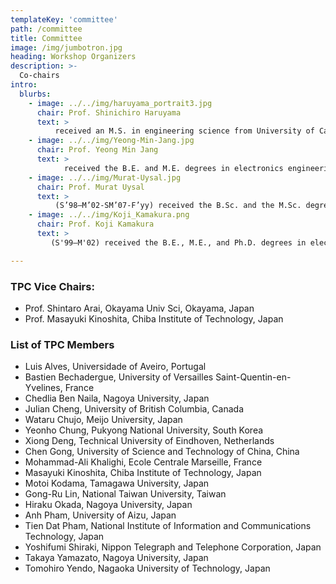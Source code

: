 ```yaml
---
templateKey: 'committee'
path: /committee
title: Committee
image: /img/jumbotron.jpg
heading: Workshop Organizers
description: >-
  Co-chairs
intro:
  blurbs: 
    - image: ../../img/haruyama_portrait3.jpg
      chair: Prof. Shinichiro Haruyama
      text: >
          received an M.S. in engineering science from University of California at Berkeley in 1983 and a Ph.D. in computer science from the University of Texas at Austin in 1990. He worked for Bell Laboratories of AT&T and Lucent Technologies, U.S.A from 1991 to 1996, and for Sony Computer Science Laboratories, Inc. from 1998 to 2002, when he joined Keio University. Other than his research activities of free-space optical communication, he made an effort to establish the standardization of IEC 62943 “Visible light beacon system for multimedia applications” in 2017 which can be used as a universal ID for visible light transmitters.
    - image: ../../img/Yeong-Min-Jang.jpg
      chair: Prof. Yeong Min Jang
      text: >
            received the B.E. and M.E. degrees in electronics engineering from Kyungpook National University, South Korea, in 1985 and 1987, respectively, and the Ph.D. degree in computer science from the University of Massachusetts, USA, in 1999. He was with the Electronics and Telecommunications Research Institute, from 1987 to 2000. Since 2002, he has been with the School of Electrical Engineering, Kookmin University, Seoul, South Korea, where he has been the Director of the Ubiquitous IT Convergence Center, in 2005 and 2010, the Director of the LED Convergence Research Cen-ter, since 2010, the Director of the Internet of Energy Research Center, since 2018, and the Director of the Telematics Research Institute, since 2021. He has organized several conferences and workshops, such as the International Conference on Ubiquitous and Future Networks, from 2009 to 2017, the International Conference on ICT Convergence, from 2010 to 2016, the Interna-tional Conference on Artificial Intelligence in Information and Communication, from 2019 to 2021, the International Conference on Information Networking, in 2015, and the International Workshop on Optical Wireless LED Communication Networks, from 2013 to 2016. He is a Fellow of the KICS. He had served as the Executive Director of KICS, from 2006 to 2014, the Vice President of KICS, from 2014 to 2016, and the Executive Vice President of KICS, in 2018. He was also the President of KICS, in 2019. He served as the Chairman for the IEEE 802.15 Optical Camera Communications Study Group, in 2014, and the IEEE 802.15.7m Optical Wireless Communications TG. So, he successfully published IEEE 802.15.7-2018 and ISO 22738:2020 standard. He is the Chairman of IEEE 802.15.7a Higher Rate and Longer Range OCC TG, since 2020.
    - image: ../../img/Murat-Uysal.jpg
      chair: Prof. Murat Uysal
      text: >
          (S’98–M’02-SM’07-F’yy) received the B.Sc. and the M.Sc. degree in electronics and communication engi-neering from Istanbul Technical University, Istanbul, Turkey, in 1995 and 1998, respectively, and the Ph.D. degree in electrical engineering from Texas A&M University, College Station, Texas, in 2001. He is currently a Full Professor and Chair of the De-partment of Electrical and Electronics Engineering at Ozyegin University, Istanbul, Turkey. He also serves as the Founding Di-rector of Center of Excellence in Optical Wireless Communication Technologies (OKATEM). Dr. Uysal is an IEEE Fellow and active contributor to his professional society. He was the Chair of IEEE Turkey Section (2015-2019) and the Chair of EU COST Action OPTICWISE (2011-2015). Over the years, he served as an Editor for IEEE Transactions on Wireless Communi-cations, IEEE Transactions on Communications, IEEE Transactions on Vehicular Technology, IEEE Communications Letters, Wiley Wireless Communications and Mobile Computing (WCMC), Wiley Transactions on Emerging Telecommunications Tech-nologies (ETT) as well as Guest Editor of IEEE JSAC (2009 and 2015). 
    - image: ../../img/Koji_Kamakura.png
      chair: Prof. Koji Kamakura
      text: >
         (S'99–M'02) received the B.E., M.E., and Ph.D. degrees in electrical engineering from Keio University, Yokohama, Japan, in 1997, 1999, and 2002, respectively. He is a Professor at Department of Computer Science, Chiba Institute of Technology, Chiba, Japan. From 2002 to 2006, he was an Assistant Professor at the Department of Electronics and Mechanical Engineering, Chiba University, Chiba, Japan. From 2006 to 2015, he was an Associate Professor with the Department of Computer Science, Chiba Institute of Technology, Chiba, Japan. He was a Visiting Professor at Heudiasyc, Université de Technologie de Compiègne, France, from April 2013 to March 2014. He was a Visiting Scientist at the School of Information Technology and Engineering, University of Ottawa, Ottawa, ON, Canada, in 2002 and 2003. From 2000 to 2002, he was a Special Researcher of Fellowships of the Japan Society for the Promotion for Science, for Japanese Junior Scientists. His research interests include optical communication theory and system analysis. He is a Member of the IEICE. He received the 14th Telecom System Technology Award for Students from the Telecommunications Advancement Foundation in 1999 and the Ericsson Young Scientist Award in 2002.

---
```


### TPC Vice Chairs: 
- Prof. Shintaro Arai, Okayama Univ Sci, Okayama, Japan
- Prof. Masayuki Kinoshita, Chiba Institute of Technology, Japan

### List of TPC Members

- Luis Alves, Universidade of Aveiro, Portugal
- Bastien Bechadergue, University of Versailles Saint-Quentin-en-Yvelines, France
- Chedlia Ben Naila, Nagoya University, Japan
- Julian Cheng, University of British Columbia, Canada
- Wataru Chujo, Meijo University, Japan
- Yeonho Chung, Pukyong National University, South Korea
- Xiong Deng, Technical University of Eindhoven, Netherlands
- Chen Gong, University of Science and Technology of China, China
- Mohammad-Ali Khalighi, Ecole Centrale Marseille, France
- Masayuki Kinoshita, Chiba Institute of Technology, Japan
- Motoi Kodama, Tamagawa University, Japan
- Gong-Ru Lin, National Taiwan University, Taiwan
- Hiraku Okada, Nagoya University, Japan
- Anh Pham, University of Aizu, Japan
- Tien Dat Pham, National Institute of Information and Communications Technology, Japan
- Yoshifumi Shiraki, Nippon Telegraph and Telephone Corporation, Japan
- Takaya Yamazato, Nagoya University, Japan
- Tomohiro Yendo, Nagaoka University of Technology, Japan
